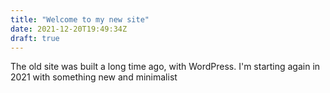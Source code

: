 ```yaml
---
title: "Welcome to my new site"
date: 2021-12-20T19:49:34Z
draft: true
---
```


The old site was built a long time ago, with WordPress.   I'm starting again in 2021 with something new and minimalist
